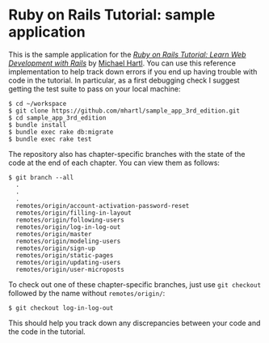 # Ruby on Rails Tutorial: sample application

This is the sample application for the
[*Ruby on Rails Tutorial:
Learn Web Development with Rails*](http://www.railstutorial.org/)
by [Michael Hartl](http://www.michaelhartl.com/). You can use this reference implementation to help track down errors if you end up having trouble with code in the tutorial. In particular, as a first debugging check I suggest getting the test suite to pass on your local machine:

```
$ cd ~/workspace
$ git clone https://github.com/mhartl/sample_app_3rd_edition.git
$ cd sample_app_3rd_edition
$ bundle install
$ bundle exec rake db:migrate
$ bundle exec rake test
```

The repository also has chapter-specific branches with the state of the code at the end of each chapter. You can view them as follows:

```
$ git branch --all
  .
  .
  .
  remotes/origin/account-activation-password-reset
  remotes/origin/filling-in-layout
  remotes/origin/following-users
  remotes/origin/log-in-log-out
  remotes/origin/master
  remotes/origin/modeling-users
  remotes/origin/sign-up
  remotes/origin/static-pages
  remotes/origin/updating-users
  remotes/origin/user-microposts
```

To check out one of these chapter-specific branches, just use `git checkout` followed by the name without `remotes/origin/`:

```
$ git checkout log-in-log-out
```

This should help you track down any discrepancies between your code and the code in the tutorial.
